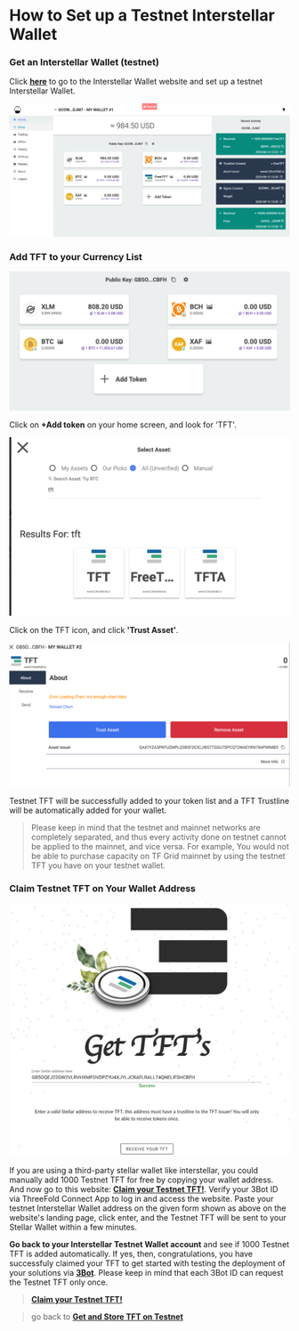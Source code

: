 # How to Set up a Testnet Interstellar Wallet 

### Get an Interstellar Wallet (testnet) 

Click [__here__]( https://testnet.interstellar.exchange/app) to go to the Interstellar Wallet website and set up a testnet Interstellar Wallet.

![](img/stellar_dashboard.png)

### Add TFT to your Currency List

![](img/interstellar_tft1.png)

Click on __+Add token__ on your home screen, and look for 'TFT'. 

![](img/interstellar_tft2.png)

Click on the TFT icon, and click __'Trust Asset'__.

![](img/interstellar_tft3.png)

Testnet TFT will be successfully added to your token list and a TFT Trustline will be automatically added for your wallet.

> Please keep in mind that the testnet and mainnet networks are completely separated, and thus every activity done on testnet cannot be applied to the mainnet, and vice versa. For example, You would not be able to purchase capacity on TF Grid mainnet by using the testnet TFT you have on your testnet wallet.

### Claim Testnet TFT on Your Wallet Address

![](img/testnet_tft.png)

If you are using a third-party stellar wallet like interstellar, you could manually add 1000 Testnet TFT for free by copying your wallet address. And now go to this website: [__Claim your Testnet TFT!__](https://gettft.testnet.grid.tf). Verify your 3Bot ID via ThreeFold Connect App to log in and access the website. Paste your testnet Interstellar Wallet address on the given form shown as above on the website's landing page, click enter, and the Testnet TFT will be sent to your Stellar Wallet within a few minutes.

__Go back to your Interstellar Testnet Wallet account__ and see if 1000 Testnet TFT is added automatically. If yes, then, congratulations, you have successfuly claimed your TFT to get started with testing the deployment of your solutions via [__3Bot__](testnet_3bot). Please keep in mind that each 3Bot ID can request the Testnet TFT only once.

> [__Claim your Testnet TFT!__](https://gettft.testnet.grid.tf)

> go back to [__Get and Store TFT on Testnet__](delete_testnet_gettft)